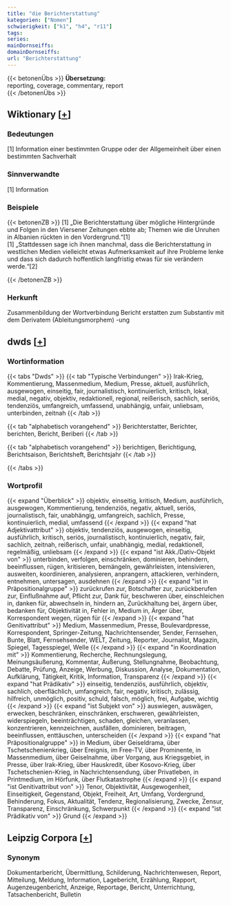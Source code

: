 ```yaml
---
title: "die Berichterstattung"
kategorien: ["Nomen"]
schwierigkeit: ["k1", "h4", "r11"]
tags:
series:
mainDornseiffs:
domainDornseiffs:
url: "Berichterstattung"
---
```


{{< betonenÜbs >}}
**Übersetzung:**  
reporting, coverage, commentary, report  
{{< /betonenÜbs >}}

## Wiktionary [[+](https://de.wiktionary.org/wiki/Berichterstattung)]

### Bedeutungen
[1] Information einer bestimmten Gruppe oder der Allgemeinheit über einen bestimmten Sachverhalt  

### Sinnverwandte
[1] Information  

### Beispiele
{{< betonenZB >}}
[1] „Die Berichterstattung über mögliche Hintergründe und Folgen in den Viersener Zeitungen ebbte ab; Themen wie die Unruhen in Albanien rückten in den Vordergrund.“[1]  
[1] „Stattdessen sage ich ihnen manchmal, dass die Berichterstattung in westlichen Medien vielleicht etwas Aufmerksamkeit auf ihre Probleme lenke und dass sich dadurch hoffentlich langfristig etwas für sie verändern werde.“[2]  

{{< /betonenZB >}}
### Herkunft
Zusammenbildung der Wortverbindung Bericht erstatten zum Substantiv mit dem Derivatem (Ableitungsmorphem) -ung  



## dwds [[+](https://www.dwds.de/wb/Berichterstattung)]

### Wortinformation
{{< tabs "Dwds" >}}
{{< tab "Typische Verbindungen" >}}
Irak-Krieg, Kommentierung, Massenmedium, Medium, Presse, aktuell, ausführlich, ausgewogen, einseitig, fair, journalistisch, kontinuierlich, kritisch, lokal, medial, negativ, objektiv, redaktionell, regional, reißerisch, sachlich, seriös, tendenziös, umfangreich, umfassend, unabhängig, unfair, unliebsam, unterbinden, zeitnah
{{< /tab >}}

{{< tab "alphabetisch vorangehend" >}}
Berichterstatter, Berichter, berichten, Bericht, Beriberi
{{< /tab >}}

{{< tab "alphabetisch vorangehend" >}}
berichtigen, Berichtigung, Berichtsaison, Berichtsheft, Berichtsjahr
{{< /tab >}}

{{< /tabs >}}

### Wortprofil
{{< expand "Überblick" >}} objektiv, einseitig, kritisch, Medium, ausführlich, ausgewogen, Kommentierung, tendenziös, negativ, aktuell, seriös, journalistisch, fair, unabhängig, umfangreich, sachlich, Presse, kontinuierlich, medial, umfassend {{< /expand >}}
{{< expand "hat Adjektivattribut" >}} objektiv, tendenziös, ausgewogen, einseitig, ausführlich, kritisch, seriös, journalistisch, kontinuierlich, negativ, fair, sachlich, zeitnah, reißerisch, unfair, unabhängig, medial, redaktionell, regelmäßig, unliebsam {{< /expand >}}
{{< expand "ist Akk./Dativ-Objekt von" >}} unterbinden, verfolgen, einschränken, dominieren, behindern, beeinflussen, rügen, kritisieren, bemängeln, gewährleisten, intensivieren, ausweiten, koordinieren, analysieren, anprangern, attackieren, verhindern, entnehmen, untersagen, ausdehnen {{< /expand >}}
{{< expand "ist in Präpositionalgruppe" >}} zurückrufen zur, Botschafter zur, zurückberufen zur, Einflußnahme auf, Pflicht zur, Dank für, beschweren über, einschleichen in, danken für, abwechseln in, hindern an, Zurückhaltung bei, ärgern über, bedanken für, Objektivität in, Fehler in, Medium in, Ärger über, Korrespondent wegen, rügen für {{< /expand >}}
{{< expand "hat Genitivattribut" >}} Medium, Massenmedium, Presse, Boulevardpresse, Korrespondent, Springer-Zeitung, Nachrichtensender, Sender, Fernsehen, Bunte, Blatt, Fernsehsender, WELT, Zeitung, Reporter, Journalist, Magazin, Spiegel, Tagesspiegel, Welle {{< /expand >}}
{{< expand "in Koordination mit" >}} Kommentierung, Recherche, Rechnungslegung, Meinungsäußerung, Kommentar, Äußerung, Stellungnahme, Beobachtung, Debatte, Prüfung, Anzeige, Werbung, Diskussion, Analyse, Dokumentation, Aufklärung, Tätigkeit, Kritik, Information, Transparenz {{< /expand >}}
{{< expand "hat Prädikativ" >}} einseitig, tendenziös, ausführlich, objektiv, sachlich, oberflächlich, umfangreich, fair, negativ, kritisch, zulässig, hilfreich, unmöglich, positiv, schuld, falsch, möglich, frei, Aufgabe, wichtig {{< /expand >}}
{{< expand "ist Subjekt von" >}} auswiegen, auswägen, erwecken, beschränken, einschränken, erschweren, gewährleisten, widerspiegeln, beeinträchtigen, schaden, gleichen, veranlassen, konzentrieren, kennzeichnen, ausfällen, dominieren, beitragen, beeinflussen, enttäuschen, unterscheiden {{< /expand >}}
{{< expand "hat Präpositionalgruppe" >}} in Medium, über Geiseldrama, über Tschetschenienkrieg, über Ereignis, im Free-TV, über Prominente, in Massenmedium, über Geiselnahme, über Vorgang, aus Kriegsgebiet, in Presse, über Irak-Krieg, über Hauskredit, über Kosovo-Krieg, über Tschetschenien-Krieg, in Nachrichtensendung, über Privatleben, in Printmedium, im Hörfunk, über Flutkatastrophe {{< /expand >}}
{{< expand "ist Genitivattribut von" >}} Tenor, Objektivität, Ausgewogenheit, Einseitigkeit, Gegenstand, Objekt, Freiheit, Art, Umfang, Vordergrund, Behinderung, Fokus, Aktualität, Tendenz, Regionalisierung, Zwecke, Zensur, Transparenz, Einschränkung, Schwerpunkt {{< /expand >}}
{{< expand "ist Prädikativ von" >}} Grund {{< /expand >}}

## Leipzig Corpora [[+](https://corpora.uni-leipzig.de/en/res?word=Berichterstattung&corpusId=deu_newscrawl-public_2018)]


### Synonym
Dokumentarbericht, Übermittlung, Schilderung, Nachrichtenwesen, Report, Mitteilung, Meldung, Information, Lagebericht, Erzählung, Rapport, Augenzeugenbericht, Anzeige, Reportage, Bericht, Unterrichtung, Tatsachenbericht, Bulletin

